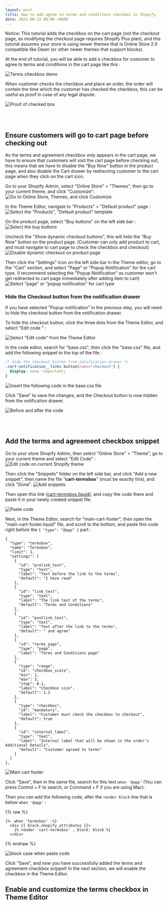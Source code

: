 ```yaml
---
layout: post
title: How to add agree to terms and conditions checkbox in Shopify
date: 2023-08-12 00:00 +0800
---
```


Notice: This tutorial adds the checkbox on the cart page (not the checkout page, as modifying the checkout page requires Shopify Plus plan), and this tutorial assumes your store is using newer themes that is Online Store 2.0 compatible like Dawn (or other newer themes that support blocks).

At the end of tutorial, you will be able to add a checkbox for customer to agree to terms and conditions in the cart page like this :

![Terms checkbox demo](https://img.yagisoftware.com/19-terms-checkbox/checkbox_demo.gif)

When customer checks the checkbox and place an order, the order will contain the time which the customer has checked the checkbox, this can be useful as proof in case of any legal dispute.

![Proof of checked box](https://img.yagisoftware.com/19-terms-checkbox/yes_check.png)
<!-- Gifs of showing the effect -->

<!-- proof of checkbox checked -->

<br><br>

## Ensure customers will go to cart page before checking out

As the terms and agreement checkbox only appears in the cart page, we have to ensure that customers will visit the cart page before checking out, this means that we have to disable the "Buy Now" button in the product page, and also disable the Cart drawer by redirecting customer to the cart page when they click on the cart icon.


Go to your Shopify Admin, select "Online Store" > "Themes", then go to your current theme, and click "Customize": 
![Go to Online Store, Themes, and click Customize](https://img.yagisoftware.com/19-terms-checkbox/1customize_theme.png)


In the Theme Editor, navigate to "Products" > "Default product" page :
![Select the "Products", "Default product" template](https://img.yagisoftware.com/19-terms-checkbox/2select_products.png)


On the product page, select "Buy buttons" on the left side bar :
![Select the buy buttons](https://img.yagisoftware.com/19-terms-checkbox/3select_buy_buttons.png)

Uncheck the "Show dynamic checkout buttons", this will hide the "Buy Now" button on the product page. (Customer can only add product to cart, and must navigate to cart page to check the checkbox and checkout)
![Disable dynamic checkout on product page](https://img.yagisoftware.com/19-terms-checkbox/4disable_dynamic_checkout.png)

Then click the "Settings" icon on the left side bar in the Theme editor, go to the "Cart" section, and select "Page" or "Popup Notification" for the cart type. (I recommend selecting the "Popup Notification" as customer won't get redirected to cart page immediately after adding item to cart)
![Select "page" or "popup notification" for cart type](https://img.yagisoftware.com/19-terms-checkbox/5cart_type.png)

### Hide the Checkout button from the notification drawer

If you have selected "Popup notification" in the previous step, you will need to hide the checkout button from the notification drawer.

To hide the checkout button, click the three dots from the Theme Editor, and select "Edit code " :

![Select "Edit code" from the Theme Editor](https://img.yagisoftware.com/19-terms-checkbox/6edit_code.png)

In the code editor, search for "base.css", then click the "base.css" file, and add the following snippet to the top of the file :

```css
/* hide the checkout button from notification drawer */
.cart-notification__links button[name="checkout"] {
  display: none !important;
}
```

![Insert the following code in the base.css file](https://img.yagisoftware.com/19-terms-checkbox/7hide_checkout.png)


Click "Save" to save the changes, and the Checkout button is now hidden from the notification drawer.

![Before and after the code](https://img.yagisoftware.com/19-terms-checkbox/8before_after.png)

<br><br>

## Add the terms and agreement checkbox snippet

Go to your store Shopify Admin, then select "Online Store" > "Theme", go to your current theme and select "Edit Code" :
![Edit code on current Shopify theme](https://img.yagisoftware.com/16-only-show-product-certain-customer/3edit_code.png)

Then click the "Snippets" folder on the left side bar, and click "Add a new snippet", then name the file "**cart-termsbox**" (must be exactly this), and click "Done".
![Add snippets](https://img.yagisoftware.com/19-terms-checkbox/9add_snippets.png)

Then open this link (<a href="https://github.com/YagiSoftware/termsbox/blob/master/snippets/cart-termsbox.liquid" target="_blank">cart-termsbox.liquid</a>), and copy the code there and paste it in your newly created snippet file.

![Paste code](https://img.yagisoftware.com/19-terms-checkbox/10paste_code.png)


Next, in the Theme Editor, search for "main-cart-footer", then open the  "main-cart-footer.liquid" file, and scroll to the bottom, and paste this code right before the `{ "type": "@app" }` part :

```
{
  "type": "termsbox",
  "name": "Termsbox",
  "limit": 1,
  "settings": [
    {
      "id": "prelink_text",
      "type": "text",
      "label": "Text before the link to the terms",
      "default": "I have read"
    },
    {
      "id": "link_text",
      "type": "text",
      "label": "The link text of the terms",
      "default": "Terms and Conditions"
    },
    {
      "id": "postlink_text",
      "type": "text",
      "label": "Text after the link to the terms",
      "default": " and agree"
    },
    {
      "id": "terms_page",
      "type": "page",
      "label": "Terms and Conditions page"
    },
    {
      "type": "range",
      "id": "checkbox_scale",
      "min": 1,
      "max": 3,
      "step": 0.1,
      "label": "Checkbox size",
      "default": 1.2
    },
    {
      "type": "checkbox",
      "id": "mandatory",
      "label": "Customer must check the checkbox to checkout",
      "default": true
    },
    {
      "id": "internal_label",
      "type": "text",
      "label": "Internal label that will be shown in the order's Additional Details",
      "default": "Customer agreed to terms"
    }
  ]
},
```

![Main cart footer](https://img.yagisoftware.com/19-terms-checkbox/11main-cart-footer.png)


Click "Save", then in the same file, search for this text `when '@app'` (You can press Control + F to search, or Command + F if you are using Mac).

Then you can add the following code, after the `render block` line that is below `when '@app'` : 

{% raw %}
```liquid
{%- when 'termsbox' -%}
  <div {{ block.shopify_attributes }}>
    {% render 'cart-termsbox' , block: block %}
  </div>
```
{% endraw %}

![block case when paste code](https://img.yagisoftware.com/19-terms-checkbox/12when.png)


Click "Save", and now you have successfully added the terms and agreement checkbox snippet! In the next section, we will enable the checkbox in the Theme Editor.

## Enable and customize the terms checkbox in Theme Editor


<!-- ensure customer will go to the cart page -->
<!-- disable cart drawer, make when click cart icon, go to cart page -->
<!-- hide "buy now" option on the product page -->